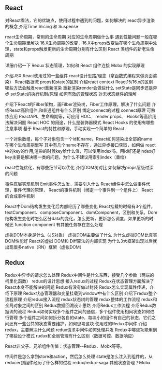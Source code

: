## React
对React看法，它的优缺点，使用过程中遇到的问题，如何解决的
react异步渲染的概念,介绍Time Slicing 和 Suspense

react生命周期，常用的生命周期
对应的生命周期做什么事
遇到性能问题一般在哪个生命周期里解决
16.X生命周期的改变，16.X中props改变后在哪个生命周期中处理，state和props触发更新的生命周期分别有什么区别
React 类组件的新老生命周期


详细介绍一下 Redux 状态管理，如何和 React 组件连接
Mobx 的实现原理

介绍JSX
React使用过的一些组件
react设计思路/理念（拿函数式编程来做页面渲染）
React数据流
props和state的区别
介绍react context
React15/16.x的区别
哪些方法会触发react重新渲染
重新渲染render会做些什么
setState是同步还是异步
setState的执行机制/原理
如何有效的管理状态
对无状态组件的理解

介绍下React的Filber架构，画Filber渲染树，Fiber工作原理，解决了什么问题
介绍React高阶组件,和普通组件有什么区别
绑定connect的过程
connect原理
可熟练应用 ReactAPI、生命周期等，可应用 HOC、 render props、 Hooks等高阶用法解决问题
React HOC 的用途，什么是装饰器模式
React Hooks 的使用有哪些注意事项
基于 React的特性和原理，手动实现一个简单的 React

一个对象数组，每个子对象包含一个id和name，React如何渲染出全部的name
在哪个生命周期里写
其中有几个name不存在，通过异步接口获取，如何做
react中的key的作用,渲染的时候key给什么值，可以使用index吗，用id好还是index好
key主要是解决哪一类的问题，为什么不建议用索引index（重绘）

react性能优化，有哪些细节可以优化
介绍DOM树对比
如何解决props层级过深的问题

事件底层实现机制
Emit事件怎么发，需要引入什么
React组件中怎么做事件代理，事件代理的原理， React的事件机制（绑定一个事件到一个组件上）
React 的合成事件机制

React中Dom结构发生变化后内部经历了哪些变化
React挂载的时候有3个组件，textComponent、composeComponent、domComponent，区别和关系，Dom结构发生变化时怎么区分data的变化，怎么更新，更新怎么调度，如果更新的时候还
function component
有其他任务存在怎么处理

虚拟DOM本身是什么（JS对象）
虚拟DOM主要做了什么
为什么虚拟DOM比真实DOM性能好
React的虚拟 DOM和 Diff算法的内部实现
为什么3大框架出现以后就出现很多native（RN）框架（虚拟DOM）


## Redux
Redux中异步的请求怎么处理
Redux中间件是什么东西，接受几个参数（两端的柯里化函数）
redux的设计思想
接入redux的过程
Redux在状态管理方面解决了React本身不能解决的问题
Redux有没有做过封装
Redux怎么实现属性传递，介绍下原理
Redux状态管理器和变量挂载到window中有什么区别
介绍下redux整个流程原理
介绍redux接入流程
redux状态树的管理
redux整体的工作流程
redux和全局对象之间的区别
Redux数据回溯设计思路
介绍Redux工作流程
介绍Redux数据流的流程
Redux如何实现多个组件之间的通信，多个组件使用相同状态如何进行管理
多个组件之间如何拆分各自的state，每块小的组件有自己的状态，它们之间还有一些公共的状态需要维护，如何思考这块
使用过的Redux中间件
介绍redux，主要解决什么问题
redux请求中间件如何处理并发
Redux中哪些功能用到了哪些设计模式
rudux和全局管理有什么区别（数据可控、数据响应）

React非父子、兄弟组件传值：状态管理--Redux、Mobx等等。

中间件是怎么拿到store和action，然后怎么处理
state是怎么注入到组件的，从reducer到组件经历了什么样的过程
redux/redux-saga
其他状态管理？Mobx